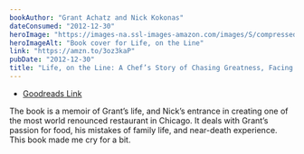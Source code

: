 ```yaml
---
bookAuthor: "Grant Achatz and Nick Kokonas"
dateConsumed: "2012-12-30"
heroImage: "https://images-na.ssl-images-amazon.com/images/S/compressed.photo.goodreads.com/books/1298005883i/8667490.jpg"
heroImageAlt: "Book cover for Life, on the Line"
link: "https://amzn.to/3oz3kaP"
pubDate: "2012-12-30"
title: "Life, on the Line: A Chef’s Story of Chasing Greatness, Facing Death, and Redefining the Way We Eat"
---
```


- [Goodreads Link](https://www.goodreads.com/book/show/8667490-life-on-the-line)

The book is a memoir of Grant’s life, and Nick’s entrance in creating one of the most world renounced restaurant in Chicago. It deals with Grant’s passion for food, his mistakes of family life, and near-death experience. This book made me cry for a bit.
